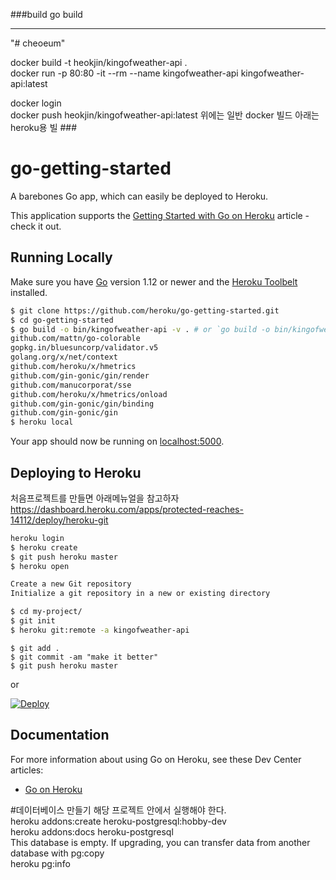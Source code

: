 ###build
go build

---
"# cheoeum" 

docker build -t heokjin/kingofweather-api .  <br>
docker run -p 80:80 -it --rm --name kingofweather-api kingofweather-api:latest
<p>
docker login <br>
docker push heokjin/kingofweather-api:latest
위에는 일반 docker 빌드 아래는 heroku용 빌
###

# go-getting-started

A barebones Go app, which can easily be deployed to Heroku.

This application supports the [Getting Started with Go on Heroku](https://devcenter.heroku.com/articles/getting-started-with-go) article - check it out.

## Running Locally

Make sure you have [Go](http://golang.org/doc/install) version 1.12 or newer and the [Heroku Toolbelt](https://toolbelt.heroku.com/) installed.

```sh
$ git clone https://github.com/heroku/go-getting-started.git
$ cd go-getting-started
$ go build -o bin/kingofweather-api -v . # or `go build -o bin/kingofweather-api.exe -v .` in git bash
github.com/mattn/go-colorable
gopkg.in/bluesuncorp/validator.v5
golang.org/x/net/context
github.com/heroku/x/hmetrics
github.com/gin-gonic/gin/render
github.com/manucorporat/sse
github.com/heroku/x/hmetrics/onload
github.com/gin-gonic/gin/binding
github.com/gin-gonic/gin
$ heroku local
```

Your app should now be running on [localhost:5000](http://localhost:5000/).

## Deploying to Heroku
처음프로젝트를 만들면 아래메뉴얼을 참고하자
https://dashboard.heroku.com/apps/protected-reaches-14112/deploy/heroku-git
```sh
heroku login
$ heroku create
$ git push heroku master
$ heroku open

Create a new Git repository
Initialize a git repository in a new or existing directory

$ cd my-project/
$ git init
$ heroku git:remote -a kingofweather-api
```
```
$ git add .
$ git commit -am "make it better"
$ git push heroku master
```
or

[![Deploy](https://www.herokucdn.com/deploy/button.png)](https://heroku.com/deploy)


## Documentation

For more information about using Go on Heroku, see these Dev Center articles:

- [Go on Heroku](https://devcenter.heroku.com/categories/go)

#데이터베이스 만들기
해당 프로젝트 안에서 실행해야 한다.<br>
heroku addons:create heroku-postgresql:hobby-dev<br>
heroku addons:docs heroku-postgresql<br>
This database is empty. If upgrading, you can transfer data from another database with pg:copy <br>
heroku pg:info <br>
